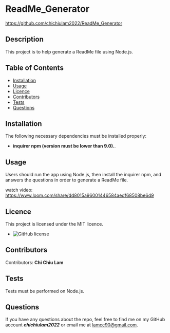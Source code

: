  # ReadMe_Generator
https://github.com/chichiulam2022/ReadMe_Generator

## Description
This project is to help generate a ReadMe file using Node.js.

## Table of Contents 
* [Installation](#installation)
* [Usage](#usage)
* [Licence](#licence)
* [Contributors](#contributors)
* [Tests](#tests)
* [Questions](#questions)

## Installation
The following necessary dependencies must be installed properly: 
* <b>inquirer npm (version must be lower than 9.0).</b>.

## Usage
Users should run the app using Node.js, then install the inquirer npm, and answers the questions in order to generate a ReadMe file.

watch video: https://www.loom.com/share/dd8015a96001446584aedf68508be6d9

## Licence
This project is licensed under the MIT licence. 
* ![GitHub license](https://img.shields.io/badge/license-MIT-blueviolet.svg)

## Contributors
​Contributors: <b>Chi Chiu Lam</b>

## Tests
Tests must be performed on Node.js.

## Questions
If you have any questions about the repo, feel free to find me on my GitHub account <b><i>chichiulam2022</b></i> or email me at lamcc90@gmail.com.
